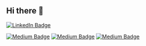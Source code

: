 ## Hi there 👋

<!--
**canakindev/canakindev** is a ✨ _special_ ✨ repository because its `README.md` (this file) appears on your GitHub profile.

Here are some ideas to get you started:

- 🔭 I’m currently working on ...
- 🌱 I’m currently learning ...
- 👯 I’m looking to collaborate on ...
- 🤔 I’m looking for help with ...
- 💬 Ask me about ...
- 📫 How to reach me: ...
- 😄 Pronouns: ...
- ⚡ Fun fact: ...
-->

[![LinkedIn Badge](https://img.shields.io/badge/-LinkedIn-blue?style=flat-square&logo=Linkedin&logoColor=white&link=https://www.linkedin.com/in/canakindev/)](https://www.linkedin.com/in/canakindev/)


[![Medium Badge](https://img.shields.io/badge/Medium-000?logo=medium&logoColor=fff&style=plastic)](https://medium.com/@canakindev)
[![Medium Badge](https://img.shields.io/badge/Medium-000?logo=medium&logoColor=fff&style=flat)](https://medium.com/@canakindev)
[![Medium Badge](https://img.shields.io/badge/Medium-000?logo=medium&logoColor=fff&style=flat-square)](https://medium.com/@canakindev)
